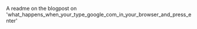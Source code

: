 A readme on the blogpost on 'what_happens_when_your_type_google_com_in_your_browser_and_press_enter'
